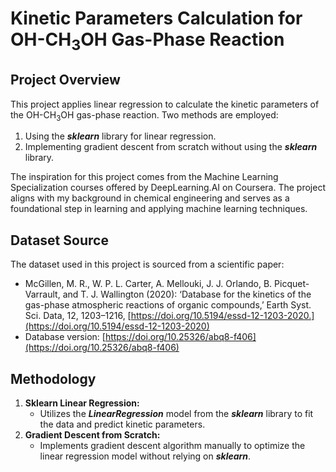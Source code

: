 # **Kinetic Parameters Calculation for OH-CH<sub>3</sub>OH Gas-Phase Reaction**

## **Project Overview**
This project applies linear regression to calculate the kinetic parameters of the OH-CH<sub>3</sub>OH gas-phase reaction. Two methods are employed:
1. Using the ***sklearn*** library for linear regression.
2. Implementing gradient descent from scratch without using the ***sklearn*** library.

The inspiration for this project comes from the Machine Learning Specialization courses offered by DeepLearning.AI on Coursera. The project aligns with my background in chemical engineering and serves as a foundational step in learning and applying machine learning techniques.

## **Dataset Source**
The dataset used in this project is sourced from a scientific paper:
- McGillen, M. R., W. P. L. Carter, A. Mellouki, J. J. Orlando, B. Picquet-Varrault, and T. J. Wallington (2020): ‘Database for the kinetics of the gas-phase atmospheric reactions of organic compounds,’ Earth Syst. Sci. Data, 12, 1203–1216, [https://doi.org/10.5194/essd-12-1203-2020.](https://doi.org/10.5194/essd-12-1203-2020)
- Database version: [https://doi.org/10.25326/abq8-f406](https://doi.org/10.25326/abq8-f406)

## **Methodology**
1. **Sklearn Linear Regression:**
   - Utilizes the ***LinearRegression*** model from the ***sklearn*** library to fit the data and predict kinetic parameters.
2. **Gradient Descent from Scratch:**
   - Implements gradient descent algorithm manually to optimize the linear regression model without relying on ***sklearn***.
